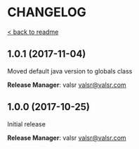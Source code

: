 # CHANGELOG

[< back to readme](README.md)

## 1.0.1 (2017-11-04)

Moved default java version to globals class

**Release Manager**: valsr <valsr@valsr.com>


## 1.0.0 (2017-10-25)

Initial release

**Release Manager**: valsr <valsr@valsr.com>
